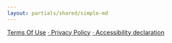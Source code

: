 ```yaml
---
layout: partials/shared/simple-md
---
```


[Terms Of Use](/terms-of-use) [· Privacy Policy](/privacy-policy) [· Accessibility declaration](/accessibility-declaration)
